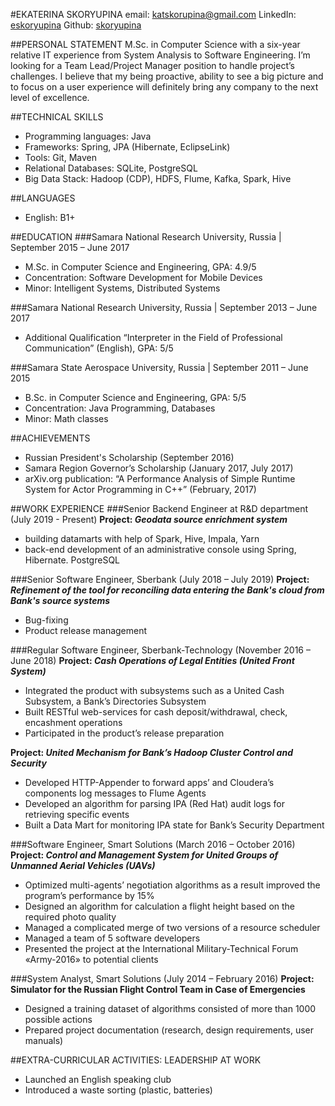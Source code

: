 #EKATERINA SKORYUPINA
email: katskorupina@gmail.com LinkedIn: [eskoryupina](http://www.linkedin.com/in/eskoryupina) Github: [skoryupina](https://github.com/skoryupina)

##PERSONAL STATEMENT
M.Sc. in Computer Science with a six-year relative IT experience from System Analysis to Software Engineering. I’m
looking for a Team Lead/Project Manager position to handle project’s challenges. I believe that my being proactive,
ability to see a big picture and to focus on a user experience will definitely bring any company to the next level of excellence.

##TECHNICAL SKILLS
* Programming languages: Java
* Frameworks: Spring, JPA (Hibernate, EclipseLink)
* Tools: Git, Maven
* Relational Databases: SQLite, PostgreSQL
* Big Data Stack: Hadoop (CDP), HDFS, Flume, Kafka, Spark, Hive

##LANGUAGES
* English: B1+

##EDUCATION
###Samara National Research University, Russia | September 2015 – June 2017
* M.Sc. in Computer Science and Engineering, GPA: 4.9/5
* Concentration: Software Development for Mobile Devices
* Minor: Intelligent Systems, Distributed Systems

###Samara National Research University, Russia | September 2013 – June 2017
* Additional Qualification “Interpreter in the Field of Professional Communication” (English), GPA: 5/5

###Samara State Aerospace University, Russia | September 2011 – June 2015
* B.Sc. in Computer Science and Engineering, GPA: 5/5
* Concentration: Java Programming, Databases
* Minor: Math classes 

##ACHIEVEMENTS
* Russian President's Scholarship (September 2016)
* Samara Region Governor’s Scholarship (January 2017, July 2017)
* arXiv.org publication: “A Performance Analysis of Simple Runtime System for Actor Programming in C++” (February, 2017)

##WORK EXPERIENCE
###Senior Backend Engineer at R&D department (July 2019 - Present)
**Project: _Geodata source enrichment system_**
* building datamarts with help of Spark, Hive, Impala, Yarn
* back-end development of an administrative console using Spring, Hibernate. PostgreSQL

###Senior Software Engineer, Sberbank (July 2018 – July 2019)
**Project: _Refinement of the tool for reconciling data entering the Bank's cloud from Bank's source systems_**
* Bug-fixing
* Product release management

###Regular Software Engineer, Sberbank-Technology (November 2016 – June 2018)
**Project: _Сash Operations of Legal Entities (United Front System)_**
* Integrated the product with subsystems such as a United Cash Subsystem, a Bank’s Directories Subsystem
* Built RESTful web-services for cash deposit/withdrawal, check, encashment operations
* Participated in the product’s release preparation

**Project: _United Mechanism for Bank’s Hadoop Cluster Control and Security_**
* Developed HTTP-Appender to forward apps’ and Cloudera’s components log messages to Flume Agents
* Developed an algorithm for parsing IPA (Red Hat) audit logs for retrieving specific events
* Built a Data Mart for monitoring IPA state for Bank’s Security Department

###Software Engineer, Smart Solutions (March 2016 – October 2016)
**Project: _Control and Management System for United Groups of Unmanned Aerial Vehicles (UAVs)_**
* Optimized multi-agents’ negotiation algorithms as a result improved the program’s performance by 15%
* Designed an algorithm for calculation a flight height based on the required photo quality
* Managed a complicated merge of two versions of a resource scheduler
* Managed a team of 5 software developers
* Presented the project at the International Military-Technical Forum «Army-2016» to potential clients

###System Analyst, Smart Solutions (July 2014 – February 2016)
**Project: Simulator for the Russian Flight Control Team in Case of Emergencies**
* Designed a training dataset of algorithms consisted of more than 1000 possible actions
* Prepared project documentation (research, design requirements, user manuals)

##EXTRA-CURRICULAR ACTIVITIES: LEADERSHIP AT WORK
* Launched an English speaking club
* Introduced a waste sorting (plastic, batteries)

